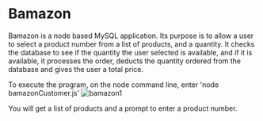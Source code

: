 # Bamazon
Bamazon is a node based MySQL application. Its purpose is to allow a user to select a product number from a list of products, and a quantity. It checks the database to see if the quantity the user selected is available, and if it is available, it processes the order, deducts the quantity ordered from the database and gives the user a total price.

To execute the program, on the node command line, enter 'node bamazonCustomer.js'
![bamazon1](https://user-images.githubusercontent.com/25428778/42420919-259ad22e-829b-11e8-8255-903c61ba3937.PNG)

You will get a list of products and a prompt to enter a product number.


